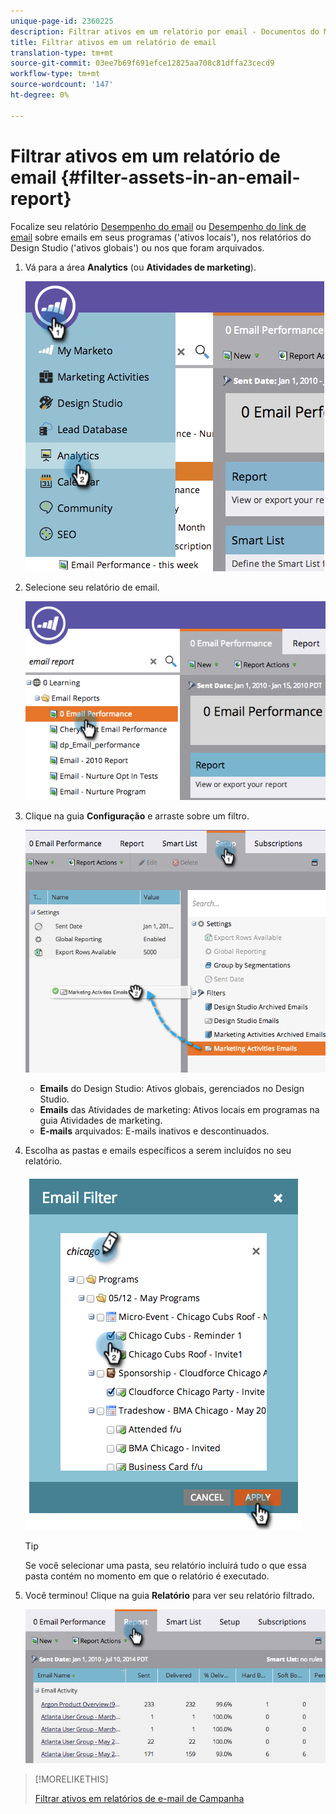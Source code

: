 ```yaml
---
unique-page-id: 2360225
description: Filtrar ativos em um relatório por email - Documentos do Marketing - Documentação do produto
title: Filtrar ativos em um relatório de email
translation-type: tm+mt
source-git-commit: 03ee7b69f691efce12825aa708c81dffa23cecd9
workflow-type: tm+mt
source-wordcount: '147'
ht-degree: 0%

---
```



# Filtrar ativos em um relatório de email {#filter-assets-in-an-email-report}

Focalize seu relatório [Desempenho do email](/help/marketo/product-docs/email-marketing/email-programs/email-program-data/email-performance-report.md) ou [Desempenho do link de email](/help/marketo/product-docs/email-marketing/email-programs/email-program-data/email-link-performance-report.md) sobre emails em seus programas (&#39;ativos locais&#39;), nos relatórios do Design Studio (&#39;ativos globais&#39;) ou nos que foram arquivados.

1. Vá para a área **Analytics** (ou **Atividades de marketing**).

   ![](assets/image2014-9-16-15-3a53-3a26.png)

1. Selecione seu relatório de email.

   ![](assets/image2014-9-16-15-3a53-3a29.png)

1. Clique na guia **Configuração** e arraste sobre um filtro.

   ![](assets/image2014-9-16-15-3a53-3a32.png)

   * **Emails** do Design Studio: Ativos globais, gerenciados no Design Studio.
   * **Emails** das Atividades de marketing: Ativos locais em programas na guia Atividades de marketing.
   * **E-mails** arquivados: E-mails inativos e descontinuados.

1. Escolha as pastas e emails específicos a serem incluídos no seu relatório.

   ![](assets/image2014-9-16-15-3a53-3a36.png)

   >[!TIP]
   >
   >Se você selecionar uma pasta, seu relatório incluirá tudo o que essa pasta contém no momento em que o relatório é executado.

1. Você terminou! Clique na guia **Relatório** para ver seu relatório filtrado.

   ![](assets/image2014-9-16-15-3a53-3a59.png)

>[!MORELIKETHIS]
>
>[Filtrar ativos em relatórios de e-mail de Campanha](/help/marketo/product-docs/reporting/basic-reporting/report-activity/filter-assets-in-a-campaign-email-reports.md)
